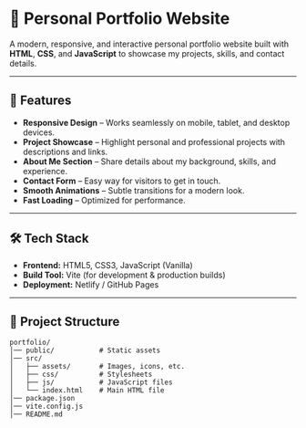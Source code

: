 # 🌟 Personal Portfolio Website

A modern, responsive, and interactive personal portfolio website built with **HTML**, **CSS**, and **JavaScript** to showcase my projects, skills, and contact details.

---

## 📌 Features

- **Responsive Design** – Works seamlessly on mobile, tablet, and desktop devices.
- **Project Showcase** – Highlight personal and professional projects with descriptions and links.
- **About Me Section** – Share details about my background, skills, and experience.
- **Contact Form** – Easy way for visitors to get in touch.
- **Smooth Animations** – Subtle transitions for a modern look.
- **Fast Loading** – Optimized for performance.

---

## 🛠️ Tech Stack

- **Frontend:** HTML5, CSS3, JavaScript (Vanilla)
- **Build Tool:** Vite (for development & production builds)
- **Deployment:** Netlify / GitHub Pages

---

## 📂 Project Structure

```plaintext
portfolio/
│── public/           # Static assets
│── src/
│   ├── assets/       # Images, icons, etc.
│   ├── css/          # Stylesheets
│   ├── js/           # JavaScript files
│   └── index.html    # Main HTML file
│── package.json
│── vite.config.js
│── README.md
